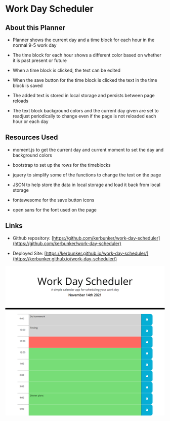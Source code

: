 # Work Day Scheduler

## About this Planner

 * Planner shows the current day and a time block for each hour in the normal 9-5 work day

 * The time block for each hour shows a different color based on whether it is past present or future

 * When a time block is clicked, the text can be edited

 * When the save button for the time block is clicked the text in the time block is saved

 * The added text is stored in local storage and persists between page reloads

 * The text block background colors and the current day given are set to readjust periodically to change even if the page is not reloaded each hour or each day

## Resources Used

 * moment.js to get the current day and current moment to set the day and background colors

 * bootstrap to set up the rows for the timeblocks

 * jquery to simplify some of the functions to change the text on the page

 * JSON to help store the data in local storage and load it back from local storage

 * fontawesome for the save button icons

 * open sans for the font used on the page

## Links

 * Github repository: [https://github.com/kerbunker/work-day-scheduler](https://github.com/kerbunker/work-day-scheduler)

 * Deployed Site: [https://kerbunker.github.io/work-day-scheduler/](https://kerbunker.github.io/work-day-scheduler/)

![screenshot](/assets/images/page-screenshot.PNG)